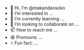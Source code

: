 - 👋 Hi, I’m @makandansoko
- 👀 I’m interested in ...
- 🌱 I’m currently learning ...
- 💞️ I’m looking to collaborate on ...
- 📫 How to reach me ...
- 😄 Pronouns: ...
- ⚡ Fun fact: ...

<!---
makandansoko/makandansoko is a ✨ special ✨ repository because its `README.md` (this file) appears on your GitHub profile.
You can click the Preview link to take a look at your changes.
--->
